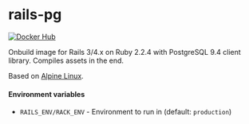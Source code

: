 # rails-pg
[![Docker Hub](https://img.shields.io/badge/docker-ready-blue.svg)](https://registry.hub.docker.com/u/msokk/rails-pg/)

Onbuild image for Rails 3/4.x on Ruby 2.2.4 with PostgreSQL 9.4 client library.
Compiles assets in the end.

Based on [Alpine Linux](https://hub.docker.com/_/alpine/).



#### Environment variables

* `RAILS_ENV/RACK_ENV` - Environment to run in (default: `production`)
